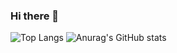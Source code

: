 ### Hi there 👋

![Top Langs](https://github-readme-stats.vercel.app/api/top-langs/?username=KirillNizhnik&layout=compact)
![Anurag's GitHub stats](https://github-readme-stats.vercel.app/api?usernameKirillNizhnik)

